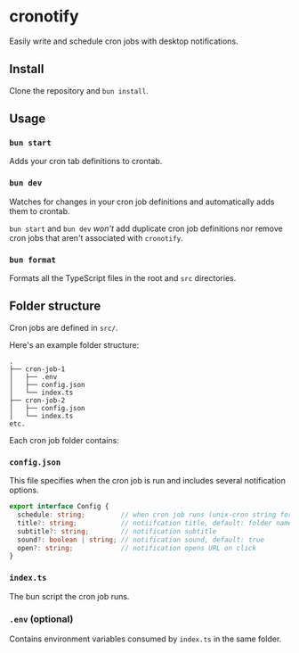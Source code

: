 # cronotify

Easily write and schedule cron jobs with desktop notifications.

## Install

Clone the repository and `bun install`.

## Usage

### `bun start`

Adds your cron tab definitions to crontab.

### `bun dev`

Watches for changes in your cron job definitions and automatically adds them to crontab.

`bun start` and `bun dev` *won't* add duplicate cron job definitions nor remove cron jobs that aren't associated with `cronotify`.

### `bun format`

Formats all the TypeScript files in the root and `src` directories.

## Folder structure

Cron jobs are defined in `src/`.

Here's an example folder structure:

```
.
├── cron-job-1
│   ├── .env
│   ├── config.json
│   └── index.ts
├── cron-job-2
│   ├── config.json
│   └── index.ts
etc.
```

Each cron job folder contains:

### `config.json`

This file specifies when the cron job is run and includes several notification options.

```ts
export interface Config {
  schedule: string;         // when cron job runs (unix-cron string format)
  title?: string;           // notiifcation title, default: folder name
  subtitle?: string;        // notification subtitle
  sound?: boolean | string; // notification sound, default: true
  open?: string;            // notification opens URL on click
}
```

### `index.ts`

The bun script the cron job runs.

### `.env` (optional)

Contains environment variables consumed by `index.ts` in the same folder.
